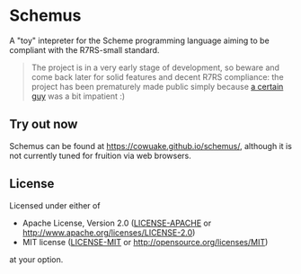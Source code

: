 # Schemus

A "toy" intepreter for the Scheme programming language aiming to be compliant with the R7RS-small standard.

> The project is in a very early stage of development, so beware and come back later for solid features and decent R7RS compliance: the project has been prematurely made public simply because [a certain guy](https://github.com/dunklecat) was a bit impatient :)

## Try out now

Schemus can be found at https://cowuake.github.io/schemus/, although it is not currently tuned for fruition via web browsers.

## License

Licensed under either of

- Apache License, Version 2.0
    ([LICENSE-APACHE](LICENSE-APACHE) or http://www.apache.org/licenses/LICENSE-2.0)
- MIT license
    ([LICENSE-MIT](LICENSE-MIT) or http://opensource.org/licenses/MIT)

at your option.
